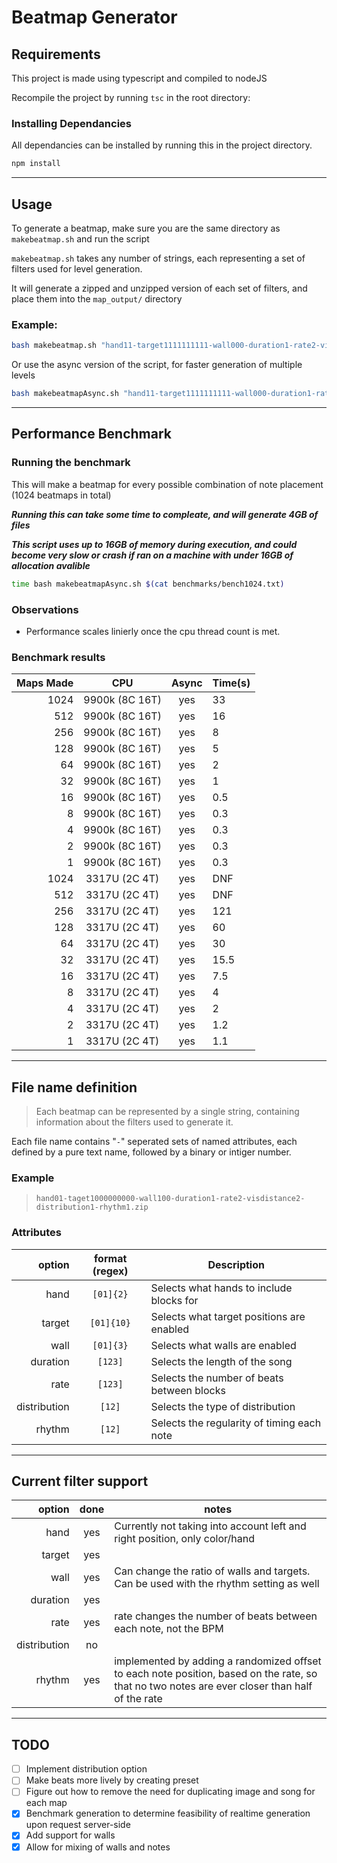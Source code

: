# Beatmap Generator

## Requirements

This project is made using typescript and compiled to nodeJS

Recompile the project by running `tsc` in the root directory:

### Installing Dependancies

All dependancies can be installed by running this in the project directory.

```bash
npm install
```

---

## Usage
To generate a beatmap, make sure you are the same directory as `makebeatmap.sh` and run the script

`makebeatmap.sh` takes any number of strings, each representing a set of filters used for level generation.

It will generate a zipped and unzipped version of each set of filters, and place them into the `map_output/` directory


### Example:

```bash
bash makebeatmap.sh "hand11-target1111111111-wall000-duration1-rate2-visdistance2-distribution1-rhythm1-song1"
```
Or use the async version of the script, for faster generation of multiple levels
```bash
bash makebeatmapAsync.sh "hand11-target1111111111-wall000-duration1-rate2-visdistance2-distribution1-rhythm1-song1"
```
---

## Performance Benchmark

### Running the benchmark

This will make a beatmap for every possible combination of note placement (1024 beatmaps in total)

___Running this can take some time to compleate, and will generate 4GB of files___

___This script uses up to 16GB of memory during execution, and could become very slow or crash if ran on a machine with under 16GB of allocation avalible___

```bash
time bash makebeatmapAsync.sh $(cat benchmarks/bench1024.txt)
```

### Observations

 - Performance scales linierly once the cpu thread count is met.

### Benchmark results

| Maps Made |      CPU       | Async | Time(s) |
| --------: | :------------: | :---: | ------- |
|      1024 | 9900k (8C 16T) |  yes  | 33      |
|       512 | 9900k (8C 16T) |  yes  | 16      |
|       256 | 9900k (8C 16T) |  yes  | 8       |
|       128 | 9900k (8C 16T) |  yes  | 5       |
|        64 | 9900k (8C 16T) |  yes  | 2       |
|        32 | 9900k (8C 16T) |  yes  | 1       |
|        16 | 9900k (8C 16T) |  yes  | 0.5     |
|         8 | 9900k (8C 16T) |  yes  | 0.3     |
|         4 | 9900k (8C 16T) |  yes  | 0.3     |
|         2 | 9900k (8C 16T) |  yes  | 0.3     |
|         1 | 9900k (8C 16T) |  yes  | 0.3     |
|      1024 | 3317U (2C 4T)  |  yes  | DNF     |
|       512 | 3317U (2C 4T)  |  yes  | DNF     |
|       256 | 3317U (2C 4T)  |  yes  | 121     |
|       128 | 3317U (2C 4T)  |  yes  | 60      |
|        64 | 3317U (2C 4T)  |  yes  | 30      |
|        32 | 3317U (2C 4T)  |  yes  | 15.5    |
|        16 | 3317U (2C 4T)  |  yes  | 7.5     |
|         8 | 3317U (2C 4T)  |  yes  | 4       |
|         4 | 3317U (2C 4T)  |  yes  | 2       |
|         2 | 3317U (2C 4T)  |  yes  | 1.2     |
|         1 | 3317U (2C 4T)  |  yes  | 1.1     |

---

## File name definition

 > Each beatmap can be represented by a single string, containing information about the filters used to generate it.

Each file name contains "`-`" seperated sets of named attributes, each defined by a pure text name, followed by a binary or intiger number.

### Example
 > `hand01-taget1000000000-wall100-duration1-rate2-visdistance2-distribution1-rhythm1.zip`

### Attributes

|       option | format (regex) | Description                                |
| -----------: | :------------: | ------------------------------------------ |
|         hand |   `[01]{2}`    | Selects what hands to include blocks for   |
|       target |   `[01]{10}`   | Selects what target positions are enabled  |
|         wall |   `[01]{3}`    | Selects what walls are enabled             |
|     duration |    `[123]`     | Selects the length of the song             |
|         rate |    `[123]`     | Selects the number of beats between blocks |
| distribution |     `[12]`     | Selects the type of distribution           |
|       rhythm |     `[12]`     | Selects the regularity of timing each note |

---

## Current filter support

|       option | done  | notes                                                                                                                                          |
| -----------: | :---: | ---------------------------------------------------------------------------------------------------------------------------------------------- |
|         hand |  yes  | Currently not taking into account left and right position, only color/hand                                                                     |
|       target |  yes  |                                                                                                                                                |
|         wall |  yes  | Can change the ratio of walls and targets. Can be used with the rhythm setting as well                                                         |
|     duration |  yes  |                                                                                                                                                |
|         rate |  yes  | rate changes the number of beats between each note, not the BPM                                                                                |
| distribution |  no   |                                                                                                                                                |
|       rhythm |  yes  | implemented by adding a randomized offset to each note position, based on the rate, so that no two notes are ever closer than half of the rate |

---

## TODO

 - [ ] Implement distribution option
 - [ ] Make beats more lively by creating preset
 - [ ] Figure out how to remove the need for duplicating image and song for each map
 - [x] Benchmark generation to determine feasibility of realtime generation upon request server-side
 - [x] Add support for walls
 - [x] Allow for mixing of walls and notes